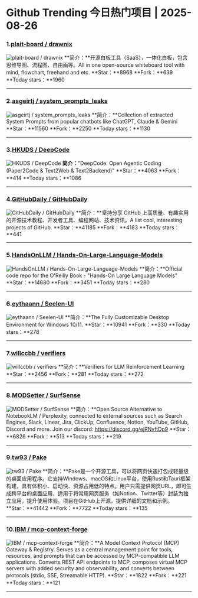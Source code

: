 # Github Trending 今日热门项目 | 2025-08-26
### 1.[plait-board / drawnix](https://github.com/plait-board/drawnix)

![plait-board / drawnix](https://opengraph.githubassets.com/07f97e8554e2b2a083cdc93b863c1d3b536265cbed5cb97486dbb90e22a44149/plait-board/drawnix)
**简介：**开源白板工具（SaaS），一体化白板，包含思维导图、流程图、自由画等。All in one open-source whiteboard tool with mind, flowchart, freehand and etc.
**Star：**8968
**Fork：**639
**Today stars：**1960

---

### 2.[asgeirtj / system_prompts_leaks](https://github.com/asgeirtj/system_prompts_leaks)

![asgeirtj / system_prompts_leaks](https://opengraph.githubassets.com/81478ac75f8c624f8f9dda324dd6d7f4fe23486c5f3ff40638e1c19907b17f41/asgeirtj/system_prompts_leaks)
**简介：**Collection of extracted System Prompts from popular chatbots like ChatGPT, Claude & Gemini
**Star：**11560
**Fork：**2250
**Today stars：**1130

---

### 3.[HKUDS / DeepCode](https://github.com/HKUDS/DeepCode)

![HKUDS / DeepCode](https://opengraph.githubassets.com/a1e596dd3ebad1e7794a9f3ae2e90ac9857372314ebfa8a918a31834c93908f6/HKUDS/DeepCode)
**简介：**"DeepCode: Open Agentic Coding (Paper2Code & Text2Web & Text2Backend)"
**Star：**4063
**Fork：**414
**Today stars：**1086

---

### 4.[GitHubDaily / GitHubDaily](https://github.com/GitHubDaily/GitHubDaily)

![GitHubDaily / GitHubDaily](https://opengraph.githubassets.com/58affd6564a25fb3a382abe28a4e6ebaaab803e906e177fa4bb8c91893327cbc/GitHubDaily/GitHubDaily)
**简介：**坚持分享 GitHub 上高质量、有趣实用的开源技术教程、开发者工具、编程网站、技术资讯。A list cool, interesting projects of GitHub.
**Star：**41185
**Fork：**4183
**Today stars：**441

---

### 5.[HandsOnLLM / Hands-On-Large-Language-Models](https://github.com/HandsOnLLM/Hands-On-Large-Language-Models)

![HandsOnLLM / Hands-On-Large-Language-Models](https://opengraph.githubassets.com/068994582c042fedf958098ecd5884d4a4210d50ad3da1ef4e97a3ab781e943a/HandsOnLLM/Hands-On-Large-Language-Models)
**简介：**Official code repo for the O'Reilly Book - "Hands-On Large Language Models"
**Star：**14680
**Fork：**3451
**Today stars：**280

---

### 6.[eythaann / Seelen-UI](https://github.com/eythaann/Seelen-UI)

![eythaann / Seelen-UI](https://repository-images.githubusercontent.com/758623687/696fe488-9705-4063-8ea5-dce60283af8e)
**简介：**The Fully Customizable Desktop Environment for Windows 10/11.
**Star：**10941
**Fork：**330
**Today stars：**278

---

### 7.[willccbb / verifiers](https://github.com/willccbb/verifiers)

![willccbb / verifiers](https://opengraph.githubassets.com/1fa8f2de2c92acf7a6502dc0610876817ceb093a687fc81f5e484e89d7c5835a/willccbb/verifiers)
**简介：**Verifiers for LLM Reinforcement Learning
**Star：**2456
**Fork：**281
**Today stars：**272

---

### 8.[MODSetter / SurfSense](https://github.com/MODSetter/SurfSense)

![MODSetter / SurfSense](https://opengraph.githubassets.com/3f33bf620ff478e13eb0d0843ccd922c634ea393558d37366ccad0869a1c6b99/MODSetter/SurfSense)
**简介：**Open Source Alternative to NotebookLM / Perplexity, connected to external sources such as Search Engines, Slack, Linear, Jira, ClickUp, Confluence, Notion, YouTube, GitHub, Discord and more. Join our discord: https://discord.gg/ejRNvftDp9
**Star：**6826
**Fork：**513
**Today stars：**219

---

### 9.[tw93 / Pake](https://github.com/tw93/Pake)

![tw93 / Pake](https://repository-images.githubusercontent.com/551376520/6d582704-13d1-4546-a7e9-f8793a010e85)
**简介：**Pake是一个开源工具，可以将网页快速打包成轻量级的桌面应用程序。它支持Windows、macOS和Linux平台，使用Rust和Tauri框架构建，具有体积小、启动快、资源占用低的特点。用户只需提供网页URL，即可生成跨平台的桌面应用，适用于将常用网页服务（如Notion、Twitter等）封装为独立应用，提升使用体验。项目在GitHub上开源，提供详细的文档和示例。
**Star：**41442
**Fork：**7722
**Today stars：**135

---

### 10.[IBM / mcp-context-forge](https://github.com/IBM/mcp-context-forge)

![IBM / mcp-context-forge](https://opengraph.githubassets.com/205ee294534ae9e0519721129fc23e75d2d0dd2329975b906f02164ecd10edd6/IBM/mcp-context-forge)
**简介：**A Model Context Protocol (MCP) Gateway & Registry. Serves as a central management point for tools, resources, and prompts that can be accessed by MCP-compatible LLM applications. Converts REST API endpoints to MCP, composes virtual MCP servers with added security and observability, and converts between protocols (stdio, SSE, Streamable HTTP).
**Star：**1822
**Fork：**221
**Today stars：**121

---

